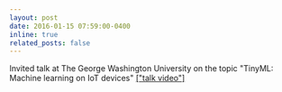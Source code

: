 ```yaml
---
layout: post
date: 2016-01-15 07:59:00-0400
inline: true
related_posts: false
---
```


Invited talk at The George Washington University on the topic "TinyML: Machine learning on IoT devices"  <a href="https://www.youtube.com/watch?v=AH2fmkwF_f8&t=129s">["talk video"]</a>